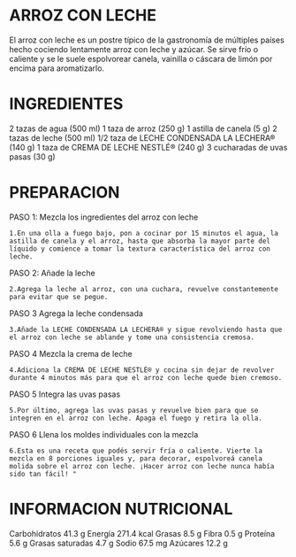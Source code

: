 # ARROZ CON LECHE
El arroz con leche es un postre típico de la gastronomía de múltiples países hecho cociendo lentamente arroz con leche y azúcar. Se sirve frío o caliente y se le suele espolvorear canela, vainilla o cáscara de limón por encima para aromatizarlo.
# INGREDIENTES
 2 tazas de agua (500 ml)
1 taza de arroz (250 g)
1 astilla de canela (5 g)
2 tazas de leche (500 ml)
1/2 taza de LECHE CONDENSADA LA LECHERA® (140 g)
1 taza de CREMA DE LECHE NESTLÉ® (240 g)
3 cucharadas de uvas pasas (30 g)

# PREPARACION

PASO 1: Mezcla los ingredientes del arroz con leche

    1.En una olla a fuego bajo, pon a cocinar por 15 minutos el agua, la astilla de canela y el arroz, hasta que absorba la mayor parte del líquido y comience a tomar la textura característica del arroz con leche.

PASO 2: Añade la leche

    2.Agrega la leche al arroz, con una cuchara, revuelve constantemente para evitar que se pegue.

PASO 3 Agrega la leche condensada

    3.Añade la LECHE CONDENSADA LA LECHERA® y sigue revolviendo hasta que el arroz con leche se ablande y tome una consistencia cremosa.

PASO 4 Mezcla la crema de leche

    4.Adiciona la CREMA DE LECHE NESTLÉ® y cocina sin dejar de revolver durante 4 minutos más para que el arroz con leche quede bien cremoso.

PASO 5 Integra las uvas pasas

    5.Por último, agrega las uvas pasas y revuelve bien para que se integren en el arroz con leche. Apaga el fuego y retira la olla.

PASO 6 Llena los moldes individuales con la mezcla

    6.Esta es una receta que podés servir fría o caliente. Vierte la mezcla en 8 porciones iguales y, para decorar, espolvoreá canela molida sobre el arroz con leche. ¡Hacer arroz con leche nunca había sido tan fácil! "

# INFORMACION NUTRICIONAL
Carbohidratos 	41.3 g
Energía 	271.4 kcal
Grasas 	8.5 g
Fibra 	0.5 g
Proteína 	5.6 g
Grasas saturadas 	4.7 g
Sodio 	67.5 mg
Azúcares 	12.2 g